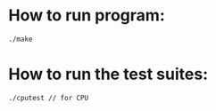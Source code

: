 
# How to run program:

```
./make
```

# How to run the test suites:

```
./cputest // for CPU
```
